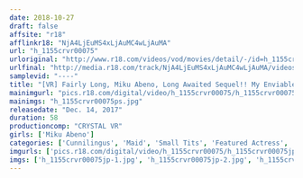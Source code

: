 ```yaml
---
date: 2018-10-27
draft: false
affsite: "r18"
afflinkr18: "NjA4LjEuMS4xLjAuMC4wLjAuMA"
url: "h_1155crvr00075"
urloriginal: "http://www.r18.com/videos/vod/movies/detail/-/id=h_1155crvr00075"
urlfinal: "http://media.r18.com/track/NjA4LjEuMS4xLjAuMC4wLjAuMA/videos/vod/movies/detail/-/id=h_1155crvr00075"
samplevid: "----"
title: "[VR] Fairly Long, Miku Abeno, Long Awaited Sequel!! My Enviable Daily Routine With This Slave Maid Who Loves Me More Than Life Itself."
mainimgurl: "pics.r18.com/digital/video/h_1155crvr00075/h_1155crvr00075ps.jpg"
mainimgs: "h_1155crvr00075ps.jpg"
releasedate: "Dec. 14, 2017"
duration: 58
productioncomp: "CRYSTAL VR"
girls: ['Miku Abeno']
categories: ['Cunnilingus', 'Maid', 'Small Tits', 'Featured Actress', 'Dance', 'Creampie', 'VR Exclusive']
imgurls: ['pics.r18.com/digital/video/h_1155crvr00075/h_1155crvr00075jp-1.jpg', 'pics.r18.com/digital/video/h_1155crvr00075/h_1155crvr00075jp-2.jpg', 'pics.r18.com/digital/video/h_1155crvr00075/h_1155crvr00075jp-3.jpg', 'pics.r18.com/digital/video/h_1155crvr00075/h_1155crvr00075jp-4.jpg', 'pics.r18.com/digital/video/h_1155crvr00075/h_1155crvr00075jp-5.jpg', 'pics.r18.com/digital/video/h_1155crvr00075/h_1155crvr00075jp-6.jpg', 'pics.r18.com/digital/video/h_1155crvr00075/h_1155crvr00075jp-7.jpg', 'pics.r18.com/digital/video/h_1155crvr00075/h_1155crvr00075jp-8.jpg', 'pics.r18.com/digital/video/h_1155crvr00075/h_1155crvr00075jp-9.jpg', 'pics.r18.com/digital/video/h_1155crvr00075/h_1155crvr00075jp-10.jpg', 'pics.r18.com/digital/video/h_1155crvr00075/h_1155crvr00075jp-11.jpg', 'pics.r18.com/digital/video/h_1155crvr00075/h_1155crvr00075jp-12.jpg', 'pics.r18.com/digital/video/h_1155crvr00075/h_1155crvr00075jp-13.jpg', 'pics.r18.com/digital/video/h_1155crvr00075/h_1155crvr00075jp-14.jpg', 'pics.r18.com/digital/video/h_1155crvr00075/h_1155crvr00075jp-15.jpg', 'pics.r18.com/digital/video/h_1155crvr00075/h_1155crvr00075jp-16.jpg', 'pics.r18.com/digital/video/h_1155crvr00075/h_1155crvr00075jp-17.jpg', 'pics.r18.com/digital/video/h_1155crvr00075/h_1155crvr00075jp-18.jpg', 'pics.r18.com/digital/video/h_1155crvr00075/h_1155crvr00075jp-19.jpg', 'pics.r18.com/digital/video/h_1155crvr00075/h_1155crvr00075jp-20.jpg']
imgs: ['h_1155crvr00075jp-1.jpg', 'h_1155crvr00075jp-2.jpg', 'h_1155crvr00075jp-3.jpg', 'h_1155crvr00075jp-4.jpg', 'h_1155crvr00075jp-5.jpg', 'h_1155crvr00075jp-6.jpg', 'h_1155crvr00075jp-7.jpg', 'h_1155crvr00075jp-8.jpg', 'h_1155crvr00075jp-9.jpg', 'h_1155crvr00075jp-10.jpg', 'h_1155crvr00075jp-11.jpg', 'h_1155crvr00075jp-12.jpg', 'h_1155crvr00075jp-13.jpg', 'h_1155crvr00075jp-14.jpg', 'h_1155crvr00075jp-15.jpg', 'h_1155crvr00075jp-16.jpg', 'h_1155crvr00075jp-17.jpg', 'h_1155crvr00075jp-18.jpg', 'h_1155crvr00075jp-19.jpg', 'h_1155crvr00075jp-20.jpg']
---
```

